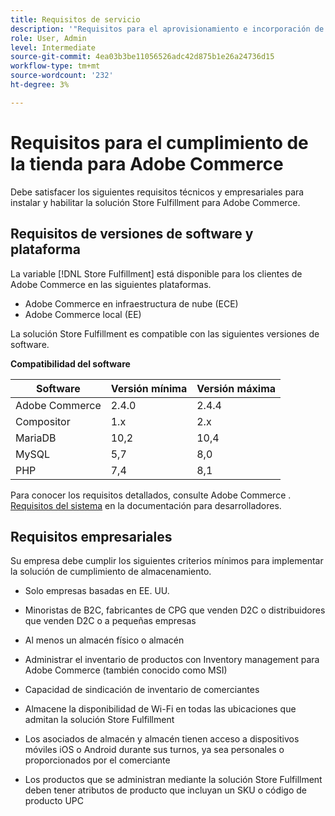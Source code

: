 ```yaml
---
title: Requisitos de servicio
description: '"Requisitos para el aprovisionamiento e incorporación de la variable [!DNL Store Fulfillment Manager] service"'
role: User, Admin
level: Intermediate
source-git-commit: 4ea03b3be11056526adc42d875b1e26a24736d15
workflow-type: tm+mt
source-wordcount: '232'
ht-degree: 3%

---
```



# Requisitos para el cumplimiento de la tienda para Adobe Commerce

Debe satisfacer los siguientes requisitos técnicos y empresariales para instalar y habilitar la solución Store Fulfillment para Adobe Commerce.

## Requisitos de versiones de software y plataforma

La variable [!DNL Store Fulfillment] está disponible para los clientes de Adobe Commerce en las siguientes plataformas.

* Adobe Commerce en infraestructura de nube (ECE)
* Adobe Commerce local (EE)

La solución Store Fulfillment es compatible con las siguientes versiones de software.

**Compatibilidad del software**

| **Software** | **Versión mínima** | **Versión máxima** |
|----------------|---------------------|---------------------|
| Adobe Commerce | 2.4.0 | 2.4.4 |
| Compositor | 1.x | 2.x |
| MariaDB | 10,2 | 10,4 |
| MySQL | 5,7 | 8,0 |
| PHP | 7,4 | 8,1 |

Para conocer los requisitos detallados, consulte Adobe Commerce . [Requisitos del sistema](https://devdocs.magento.com/guides/v2.4/install-gde/system-requirements.html) en la documentación para desarrolladores.

## Requisitos empresariales

Su empresa debe cumplir los siguientes criterios mínimos para implementar la solución de cumplimiento de almacenamiento.

* Solo empresas basadas en EE. UU.

* Minoristas de B2C, fabricantes de CPG que venden D2C o distribuidores que venden D2C o a pequeñas empresas

* Al menos un almacén físico o almacén

* Administrar el inventario de productos con Inventory management para Adobe Commerce (también conocido como MSI)

* Capacidad de sindicación de inventario de comerciantes

* Almacene la disponibilidad de Wi-Fi en todas las ubicaciones que admitan la solución Store Fulfillment

* Los asociados de almacén y almacén tienen acceso a dispositivos móviles iOS o Android durante sus turnos, ya sea personales o proporcionados por el comerciante

* Los productos que se administran mediante la solución Store Fulfillment deben tener atributos de producto que incluyan un SKU o código de producto UPC
